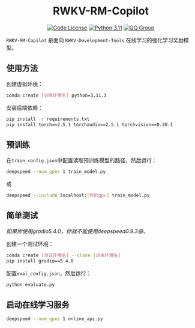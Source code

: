 <div align="center">

<h1>RWKV-RM-Copilot</h1>

[![Code License](https://img.shields.io/badge/LICENSE-Apache2.0-green.svg?style=for-the-badge)](https://github.com/Ourboros-Alignment-Team/RWKV-Development-Tools/tree/main/LICENSE)
[![Python 3.11](https://img.shields.io/badge/python-3.11-yellow.svg?style=for-the-badge)](https://img.shields.io/badge/python-3.11-yellow.svg?style=for-the-badge)
[![QQ Group](https://img.shields.io/badge/qq%20group-873610818-blue?style=for-the-badge)](http://qm.qq.com/cgi-bin/qm/qr?_wv=1027&k=zcGtQcxps3ZEtGwV0-qdHFF2RULZOnQ4)

</div>

`RWKV-RM-Copilot` 是面向 `RWKV-Development-Tools` 在线学习的强化学习奖励模型。

## 使用方法
创建虚拟环境：
```bash
conda create [训练环境名] python=3.11.3
```


安装后端依赖：
```bash
pip install -r requirements.txt
pip install torch==2.5.1 torchaudio==2.5.1 torchvision==0.20.1
```

## 预训练
在`train_config.json`中配置读取预训练模型的路径，然后运行：
```bash
deepspeed --num_gpus 1 train_model.py
```
或
```bash
deepspeed --include localhost:[你的gpu] train_model.py
```

## 简单测试
*如果你使用gradio5.4.0，你就不能使用deepspeed0.9.3😅。*

创建一个测试环境：
```bash
conda create [测试环境名] --clone [训练环境名]
pip install gradio==5.4.0
```

配置`eval_config.json`，然后运行：
```bash
python evaluate.py
```

## 启动在线学习服务
```bash
deepspeed --num_gpus 1 online_api.py
```